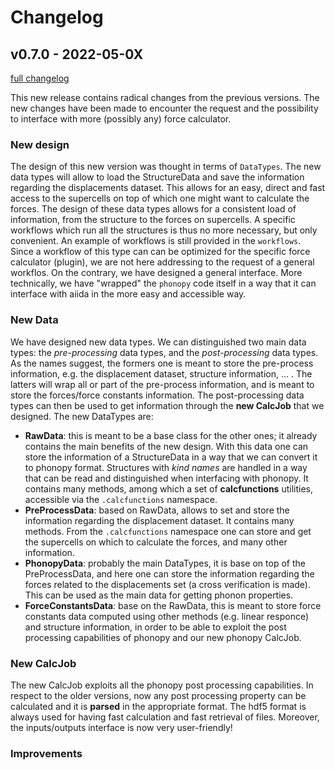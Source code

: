 # Changelog

## v0.7.0 - 2022-05-0X

[full changelog](https://github.com/aiida-phonopy/aiida-phonopy/compare/v0.7.0...v0.6.0)

This new release contains radical changes from the previous versions. The new changes have been made to encounter the request and the possibility
to interface with more (possibly any) force calculator.

### New design

The design of this new version was thought in terms of ``DataTypes``. The new data types will allow to load
the StructureData and save the information regarding the displacements dataset. This allows for an easy, direct
and fast access to the supercells on top of which one might want to calculate the forces.
The design of these data types allows for a consistent load of information, from the structure to the forces on supercells.
A specific workflows which run all the structures is thus no more necessary, but only convenient. An example of workflows is still
provided in the `workflows`. Since a workflow of this type can can be optimized for the specific force calculator (plugin),
we are not here addressing to the request of a general workflos. On the contrary, we have designed a general interface.
More technically, we have "wrapped" the ``phonopy`` code itself in a way that it can interface with aiida in the
more easy and accessible way.

### New Data

We have designed new data types. We can distinguished two main data types: the *pre-processing* data types, and the *post-processing* data types.
As the names suggest, the formers one is meant to store the pre-process information, e.g. the displacement dataset, structure information, ... .
The latters will wrap all or part of the pre-process information, and is meant to store the forces/force constants information.
The post-processing data types can then be used to get information through the **new CalcJob** that we designed.
The new DataTypes are:
- **RawData**: this is meant to be a base class for the other ones; it already contains the main benefits of the new design.
  With this data one can store the information of a StructureData in a way that we can convert it to phonopy format.
  Structures with *kind names* are handled in a way that can be read and distinguished when interfacing with phonopy.
  It contains many methods, among which a set of **calcfunctions** utilities, accessible via the ``.calcfunctions`` namespace.
- **PreProcessData**: based on RawData, allows to set and store the information regarding the displacement dataset.
  It contains many methods. From the ``.calcfunctions`` namespace one can store and get the supercells on which to calculate the forces,
  and many other information.
- **PhonopyData**: probably the main DataTypes, it is base on top of the PreProcessData, and here one can store the information
  regarding the forces related to the displacements set (a cross verification is made). This can be used as the main data for
  getting phonon properties.
- **ForceConstantsData**: base on the RawData, this is meant to store force constants data computed using other methods
  (e.g. linear responce) and structure information, in order to be able to exploit the post processing capabilities of phonopy
  and our new phonopy CalcJob.

### New CalcJob

The new CalcJob exploits all the phonopy post processing capabilities. In respect to the older versions, now
any post processing property can be calculated and it is **parsed** in the appropriate format. The hdf5 format
is always used for having fast calculation and fast retrieval of files. Moreover, the inputs/outputs interface
is now very user-friendly!

### Improvements
